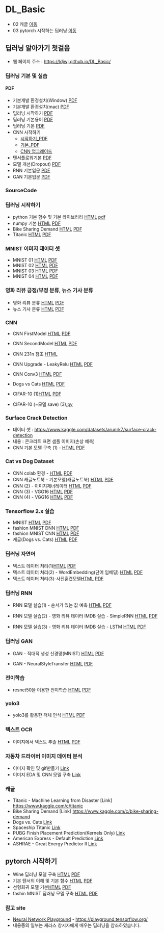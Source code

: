 # DL_Basic
 * 02 캐글 [이동](#01-캘리포니아-집값-데이터-분석)
 * 03 pytorch 시작하는 딥러닝 [이동](#pytorch-시작하기)

##  딥러닝 알아가기 첫걸음
 * 웹 페이지 주소 : https://ldjwj.github.io/DL_Basic/
 
### 딥러닝 기본 및 실습
#### PDF
 * 기본개발 환경설치(Window) [PDF](https://ldjwj.github.io/DL_Basic/딥러닝기본_DL01A_딥러닝기본환경만들기_tf29_window.pdf)
 * 기본개발 환경설치(mac) [PDF](https://ldjwj.github.io/DL_Basic/딥러닝기본_DL01A_딥러닝기본환경만들기_tf29_mac.pdf)
 * 딥러닝 시작하기 [PDF](https://ldjwj.github.io/DL_Basic/딥러닝기본_DL01_딥러닝입문_v13_2305.pdf)
 * 딥러닝 기본용어 [PDF](https://ldjwj.github.io/DL_Basic/딥러닝기본_DL02_딥러닝기본용어_v11_2207.pdf) 
 * 딥러닝 기본 [PDF](https://ldjwj.github.io/DL_Basic/딥러닝기본_DL02_딥러닝기본_v12_2207.pdf) 
 * CNN 시작하기  
   - [시작하기_PDF](https://ldjwj.github.io/DL_Basic/딥러닝기본_DL03_CNN01_알고리즘_v10.pdf)
   - [기본_PDF](https://ldjwj.github.io/DL_Basic/딥러닝기본_DL03_CNN02_알고리즘_v02_2205.pdf)
   - [CNN 업그레이드](https://ldjwj.github.io/DL_Basic/딥러닝입문_DL03_CNN03_모델UP_2207_v02.pdf)
 * 텐서플로워기본  [PDF](https://ldjwj.github.io/DL_Basic/딥러닝기본_DL04_tf2.0소개_2002_v02.pdf)
 * 모델 개선(Dropout) [PDF](https://ldjwj.github.io/DL_Basic/part04_07_dl_tf2x_modelUp/DL03_02_DROPOUT.pdf)
 * RNN 기본입문 [PDF](https://ldjwj.github.io/DL_Basic/딥러닝입문_DL05_기본_RNN_2111_v02.pdf)
 * GAN 기본입문 [PDF](https://ldjwj.github.io/DL_Basic/딥러닝입문_DL04_기본_GAN_202011_v05.pdf)
 
### SourceCode 
### 딥러닝 시작하기
 * python 기본 함수 및 기본 라이브러리 [HTML](https://ldjwj.github.io/DL_Basic/part04_01_dl_start/ch01_01_Python_Library_V10_2211.html) [pdf](https://ldjwj.github.io/DL_Basic/part04_01_dl_start/ch01_01_Python_Library_V10_2211.pdf)
 * numpy 기본 [HTML](https://ldjwj.github.io/DL_Basic/part04_01_dl_start/ch01_02_KerasStart_numpy_2211.html) [PDF](https://ldjwj.github.io/DL_Basic/part04_01_dl_start/ch01_02_KerasStart_numpy_2211.pdf)
 * Bike Sharing Demand [HTML](https://ldjwj.github.io/DL_Basic/part04_01_dl_start/ch01_02_Neural_Net_Bike_2211.html) [PDF](https://ldjwj.github.io/DL_Basic/part04_01_dl_start/ch01_02_Neural_Net_Bike_2211.pdf)
 * Titanic [HTML](https://ldjwj.github.io/DL_Basic/part04_01_dl_start/ch01_03_Neural_Net_Titanic_2207.html) [PDF](https://ldjwj.github.io/DL_Basic/part04_01_dl_start/ch01_03_Neural_Net_Titanic_2207.pdf)

### MNIST 이미지 데이터 셋
 * MNIST 01 [HTML](https://ldjwj.github.io/DL_Basic/part04_02_dl_mnist/ch01_04_02_DL_mnist01_firstmodel_WC_V11.html) [PDF](https://ldjwj.github.io/DL_Basic/part04_02_dl_mnist/ch01_04_02_DL_mnist01_firstmodel_WC_V11.pdf)
 * MNIST 02 [HTML](https://ldjwj.github.io/DL_Basic/part04_02_dl_mnist/ch01_04_02_DL_mnist02_up_2207.html) [PDF](https://ldjwj.github.io/DL_Basic/part04_02_dl_mnist/ch01_04_02_DL_mnist02_up_2207.pdf)
 * MNIST 03 [HTML](https://ldjwj.github.io/DL_Basic/part04_02_dl_mnist/ch01_04_03_DL_mnist03_up_2207.html) [PDF](https://ldjwj.github.io/DL_Basic/part04_02_dl_mnist/ch01_04_03_DL_mnist03_up_2207.pdf)
 * MNIST 04 [HTML](https://ldjwj.github.io/DL_Basic/part04_02_dl_mnist/ch01_04_04_DL_mnist04_EarlyStop_2207.html) [PDF](https://ldjwj.github.io/DL_Basic/part04_02_dl_mnist/ch01_04_04_DL_mnist04_EarlyStop_2207.pdf)
 
### 영화 리뷰 긍정/부정 분류, 뉴스 기사 분류
 * 영화 리뷰 분류 [HTML](https://ldjwj.github.io/DL_Basic/part04_03_dl_pratice/ch03_01_01_movie_imdb_classification_2208.html) [PDF](https://ldjwj.github.io/DL_Basic/part04_03_dl_pratice/ch03_01_01_movie_imdb_classification_2208.pdf)
 * 뉴스 기사 분류 [HTML](https://ldjwj.github.io/DL_Basic/part04_03_dl_pratice/ch03_05_01_news_classification_2205.html) [PDF](https://ldjwj.github.io/DL_Basic/part04_03_dl_pratice/ch03_05_01_news_classification_2205.pdf)
 
### CNN
 * CNN FirstModel [HTML](https://ldjwj.github.io/DL_Basic/part04_04_dl_cnn_01/ch05_01_LAB01_CNN_A1_V11.html) [PDF](https://ldjwj.github.io/DL_Basic/part04_04_dl_cnn_01/ch05_01_LAB01_CNN_A1_V11.pdf)
 * CNN SecondModel [HTML](https://ldjwj.github.io/DL_Basic/part04_04_dl_cnn_01/ch05_02_keras_LAB02_CNN_A2_2211.html) [PDF](https://ldjwj.github.io/DL_Basic/part04_04_dl_cnn_01/ch05_01_Keras_LAB02_CNN_A2_2211.pdf)
 
 * CNN 231n 참조 [HTML](https://ldjwj.github.io/DL_Basic/part04_04_dl_cnn_02/ch05_04_CNN_D_add_cs231n.html)
 * CNN Upgrade - LeakyRelu [HTML](https://ldjwj.github.io/DL_Basic/part04_04_dl_cnn_01/ch05_02_keras_LAB03_CNN_add_B1.html)   [PDF](https://ldjwj.github.io/DL_Basic/part04_04_dl_cnn_01/ch05_02_keras_LAB03_CNN_add_B1.pdf)
 * CNN Conv3 [HTML](https://ldjwj.github.io/DL_Basic/part04_04_dl_cnn_01/ch05_02_keras_LAB04_CNN_add_B2.html)   [PDF](https://ldjwj.github.io/DL_Basic/part04_04_dl_cnn_01/ch05_02_keras_LAB04_CNN_add_B2.pdf)
 * Dogs vs Cats [HTML](https://ldjwj.github.io/DL_Basic/part04_06_dl_tf2x/ch05_11_tf2x_CNN_CatvsDogs(1)_wlocal_2211.html) [PDF](https://ldjwj.github.io/DL_Basic/ch05_11_tf2x_CNN_CatvsDogs(1)_wlocal_2211.pdf)
 * CIFAR-10 (1)[HTML](https://ldjwj.github.io/DL_Basic/part04_06_dl_tf2x/ch05_03_tf2x_LAB07_CNN_cifar10_2211.html) [PDF](https://ldjwj.github.io/DL_Basic/part04_06_dl_tf2x/ch05_03_tf2x_LAB07_CNN_cifar10_2211.pdf)
 * CIFAR-10 (~모델 save) (3)[.py](https://github.com/LDJWJ/DL_Basic/blob/main/part05_01_flask/model_cifar.py)

### Surface Crack Detection
 * 데이터 셋 : https://www.kaggle.com/datasets/arunrk7/surface-crack-detection
 * 내용 : 콘크리트 표면 샘플 이미지(손상 예측)
 * CNN 기본 모델 구축 (1) - [HTML](https://ldjwj.github.io/DL_Basic/part04_10_kaggle/ch05_07_CNN_crackDetection_CNN.html)  [PDF](https://ldjwj.github.io/DL_Basic/part04_10_kaggle/ch05_07_CNN_crackDetection_CNN.pdf)

### Cat vs Dog Dataset
 * CNN colab 환경 - [HTML](https://ldjwj.github.io/DL_Basic/part04_05_dl_cnn_catvsdog/ch05_07_CNN_CatvsDogs(1)_wcolab_2207.html) [PDF](https://ldjwj.github.io/DL_Basic/part04_05_dl_cnn_catvsdog/ch05_07_CNN_CatvsDogs(1)_wcolab_2207.pdf)
 * CNN 캐글노트북 - 기본모델(캐글노트북) [HTML](https://ldjwj.github.io/DL_Basic/part04_05_dl_cnn_catvsdog/ch05_07_CNN_catvsdogs_withkaggle(1).html) [PDF](https://ldjwj.github.io/DL_Basic/part04_05_dl_cnn_catvsdog/ch05_07_CNN_catvsdogs_withkaggle(1).pdf)
 * CNN (2) - 이미지제너레이터 [HTML](https://ldjwj.github.io/DL_Basic/part04_05_dl_cnn_catvsdog/ch05_07_CNN_CatvsDogs(2)_wcolab_2207.html) [PDF](https://ldjwj.github.io/DL_Basic/part04_05_dl_cnn_catvsdog/ch05_07_CNN_CatvsDogs(2)_wcolab_2207.pdf)
 * CNN (3) - VGG16 [HTML](https://ldjwj.github.io/DL_Basic/part04_05_dl_cnn_catvsdog/ch05_07_VGG_CatvsDogs(3)_wColab_2207.html) [PDF](https://ldjwj.github.io/DL_Basic/part04_05_dl_cnn_catvsdog/ch05_07_VGG_CatvsDogs(3)_wColab_2207.pdf)
 * CNN (4) - VGG16 [HTML](https://ldjwj.github.io/DL_Basic/part04_05_dl_cnn_catvsdog/ch05_07_VGG_CatvsDogs(4)_wcolab_2207.html) [PDF](https://ldjwj.github.io/DL_Basic/part04_05_dl_cnn_catvsdog/ch05_07_VGG_CatvsDogs(4)_wcolab_2207.pdf)

### Tensorflow 2.x 실습
 * MNIST  [HTML](https://ldjwj.github.io/DL_Basic/part04_06_dl_tf2x/ch05_09_tf20_start.html) [PDF](https://ldjwj.github.io/DL_Basic/part04_06_dl_tf2x/ch05_09_tf20_start.pdf)
 * fashion MNIST DNN [HTML](https://ldjwj.github.io/DL_Basic/part04_06_dl_tf2x/ch05_10_fashionMNIST01_DNN_2211.html) [PDF](https://ldjwj.github.io/DL_Basic/part04_06_dl_tf2x/ch05_10_fashionMNIST01_DNN_2211.pdf)
 * fashion MNIST CNN [HTML](https://ldjwj.github.io/DL_Basic/part04_06_dl_tf2x/ch05_10_fashionMNIST02_CNN_2211.html) [PDF](https://ldjwj.github.io/DL_Basic/part04_06_dl_tf2x/ch05_10_fashionMNIST02_CNN_2211.pdf)
 * 캐글(Dogs vs. Cats)  [HTML](https://ldjwj.github.io/DL_Basic/part04_06_dl_tf2x/ch05_11_tf20_CatsandDog(2)_onkaggle.html) [PDF](https://ldjwj.github.io/DL_Basic/part04_06_dl_tf2x/ch05_11_tf20_CatsandDog(2)_onkaggle.pdf)

### 딥러닝 자연어
 * 텍스트 데이터 처리(1)[HTML](https://ldjwj.github.io/DL_Basic/part04_08_text/ch06_textA_preprocessing_onehot_2207.html) [PDF](https://ldjwj.github.io/DL_Basic/part04_08_text/ch06_textA_preprocessing_onehot_2207.pdf)
 * 텍스트 데이터 처리(2) - WordEmbedding(단어 임베딩) [HTML](https://ldjwj.github.io/DL_Basic/part04_08_text/ch06_textB_wordembedding_2207.html) [PDF](https://ldjwj.github.io/DL_Basic/part04_08_text/ch06_textB_wordembedding_2207.pdf)
 * 텍스트 데이터 처리(3)-사전훈련모델[HTML](https://ldjwj.github.io/DL_Basic/part04_08_text/ch06_textC_pretrained.html) [PDF](https://ldjwj.github.io/DL_Basic/part04_08_text/ch06_textC_pretrained.pdf)
 
### 딥러닝 RNN
 * RNN 모델 실습(1) - 순서가 있는 값 예측 [HTML](https://ldjwj.github.io/DL_Basic/part04_09_RNN/ch06_01_RNN_simpleRNN_2207.html) [PDF](https://ldjwj.github.io/DL_Basic/part04_09_RNN/ch06_01_RNN_simpleRNN_2207.pdf)
 
 * RNN 모델 실습(2) - 영화 리뷰 데이터 IMDB 실습 - SimpleRNN [HTML](https://ldjwj.github.io/DL_Basic/part04_09_RNN/ch06_02_RNN_SimpleRNN_IMDB_2207.html) [PDF](https://ldjwj.github.io/DL_Basic/part04_09_RNN/ch06_02_RNN_SimpleRNN_IMDB_2207.pdf) 

 * RNN 모델 실습(3) - 영화 리뷰 데이터 IMDB 실습 - LSTM [HTML](https://ldjwj.github.io/DL_Basic/part04_09_RNN/ch06_03_RNN_LSTM_IMDB_2207.html) [PDF](https://ldjwj.github.io/DL_Basic/part04_09_RNN/ch06_03_RNN_LSTM_IMDB_2207.pdf)
 
### 딥러닝 GAN
 * GAN - 적대적 생성 신경망(MNIST)
[HTML](https://ldjwj.github.io/DL_Basic/part04_09_GAN/ch08_03_gan_mnist_start_2208.html) [PDF](https://ldjwj.github.io/DL_Basic/part04_09_GAN/ch08_03_gan_mnist_start_2208.pdf)

 * GAN - NeuralStyleTransfer
[HTML](https://ldjwj.github.io/DL_Basic/part04_09_GAN/ch08_03_keras_GAN_NeuralStyleTransfer.html) [PDF](https://ldjwj.github.io/DL_Basic/part04_09_GAN/ch08_03_keras_GAN_NeuralStyleTransfer.pdf)

### 전이학습
 * resnet50을 이용한 전이학습
[HTML](https://ldjwj.github.io/DL_Basic/part06_02_ocr_yolo_resnet/resnet50_Basic_01_202305.html) [PDF](https://ldjwj.github.io/DL_Basic/part06_02_ocr_yolo_resnet/resnet50_Basic_01_202305.pdf)

### yolo3
 * yolo3를 활용한 객체 인식
[HTML](https://ldjwj.github.io/DL_Basic/part06_02_ocr_yolo_resnet/yolo_basic01.html) [PDF](https://ldjwj.github.io/DL_Basic/part06_02_ocr_yolo_resnet/yolo_basic01.pdf)

### 텍스트 OCR
 * 이미지에서 텍스트 추출
[HTML](https://ldjwj.github.io/DL_Basic/part06_02_ocr_yolo_resnet/TextExt_Basic_01.html) [PDF](https://ldjwj.github.io/DL_Basic/part06_02_ocr_yolo_resnet/TextExt_Basic_01.pdf)

### 자동차 드라이버 이미지 데이터 분석
 * 이미지 확인 및 gif만들기 [Link](https://ldjwj.github.io/DL_Basic/part04_10_kaggle/kaggle-driver01-imageshow-220625.html)
 * 이미지 EDA 및 CNN 모델 구축 [Link](https://ldjwj.github.io/DL_Basic/part04_10_kaggle/kaggle-driver02-imageshow-220625.html)

### 캐글
 * Titanic - Machine Learning from Disaster [Link] https://www.kaggle.com/c/titanic
 * Bike Sharing Demand [Link] https://www.kaggle.com/c/bike-sharing-demand
 * Dogs vs. Cats [Link](https://www.kaggle.com/c/dogs-vs-cats/overview)
 * Spaceship Titanic [Link](https://www.kaggle.com/competitions/spaceship-titanic)
 * PUBG Finish Placement Prediction(Kernels Only) [Link](https://www.kaggle.com/competitions/pubg-finish-placement-prediction)
 * American Express - Default Prediction [Link](https://www.kaggle.com/competitions/https://www.kaggle.com/competitions/amex-default-prediction)
 * ASHRAE - Great Energy Predictor II [Link](https://www.kaggle.com/competitions/ashrae-energy-prediction)


## pytorch 시작하기
 * Wine 딥러닝 모델 구축 [HTML](https://ldjwj.github.io/DL_Basic/part06_01_pytorch/ch01_01_pytorch_start_2211.html) [PDF](https://ldjwj.github.io/DL_Basic/part06_01_pytorch/ch01_01_pytorch_start_2211.pdf)
 * 기본 텐서의 이해 및 기본 함수 [HTML](https://ldjwj.github.io/DL_Basic/part06_01_pytorch/ch01_02_pytorch_tensor_2211.html) [PDF](https://ldjwj.github.io/DL_Basic/part06_01_pytorch/ch01_02_pytorch_tensor_2211.pdf)
 * 선형회귀 모델 기본[HTML](https://ldjwj.github.io/DL_Basic/part06_01_pytorch/ch01_03_pytorch_LinearRegression_2211.html) [PDF](https://ldjwj.github.io/DL_Basic/part06_01_pytorch/ch01_03_pytorch_LinearRegression_2211.pdf)
 * fashin MNIST 딥러닝 모델 구축 [HTML](https://ldjwj.github.io/DL_Basic/part06_01_pytorch/ch01_04_pytorch_fashionMnist_2211.html) [PDF](https://ldjwj.github.io/DL_Basic/part06_01_pytorch/ch01_04_pytorch_fashionMnist_2211.pdf)


### 참고 site
 * [Neural Network Playground](https://playground.tensorflow.org/) - https://playground.tensorflow.org/
 * 내용중의 일부는 케라스 창시자에게 배우는 딥러닝을 참조하였습니다.
